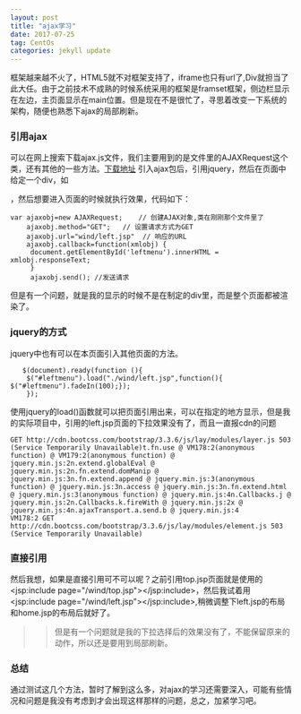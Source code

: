 ```yaml
---
layout: post
title: "ajax学习"
date: 2017-07-25
tag: CentOs
categories: jekyll update
---
```

框架越来越不火了，HTML5就不对框架支持了，iframe也只有url了,Div就担当了此大任。由于之前技术不成熟的时候系统采用的框架是framset框架，侧边栏显示在左边，主页面显示在main位置。但是现在不是很忙了，寻思着改变一下系统的架构，随便也熟悉下ajax的局部刷新。

### 引用ajax
可以在网上搜索下载ajax.js文件，我们主要用到的是文件里的AJAXRequest这个类，还有其他的一些方法。[下载地址](http://www.bvbcode.com/cn/l1bfpmtr-177353)
  引入ajax包后，引用jquery，然后在页面中给定一个div，如<div id="leftmenu"></div>，然后想要进入页面的时候就执行效果，代码如下：
  
```
var ajaxobj=new AJAXRequest;    // 创建AJAX对象,类在刚刚那个文件里了
    ajaxobj.method="GET";   // 设置请求方式为GET
    ajaxobj.url="wind/left.jsp"  // 响应的URL
    ajaxobj.callback=function(xmlobj) {
     document.getElementById('leftmenu').innerHTML = xmlobj.responseText;
     }
     ajaxobj.send(); //发送请求
```
但是有一个问题，就是我的显示的时候不是在制定的div里，而是整个页面都被渲染了。
### jquery的方式
jquery中也有可以在本页面引入其他页面的方法。

```
   $(document).ready(function (){
	$("#leftmenu").load("./wind/left.jsp",function(){ $("#leftmenu").fadeIn(100);});  
	});              
```
使用jquery的load()函数就可以把页面引用出来，可以在指定的地方显示，但是我的实际项目中，引用的left.jsp页面的下拉效果没有了，而且一直报cdn的问题

```
GET http://cdn.bootcss.com/bootstrap/3.3.6/js/lay/modules/layer.js 503 (Service Temporarily Unavailable)t.fn.use @ VM178:2(anonymous function) @ VM179:2(anonymous function) @ jquery.min.js:2n.extend.globalEval @ jquery.min.js:2n.fn.extend.domManip @ jquery.min.js:3n.fn.extend.append @ jquery.min.js:3(anonymous function) @ jquery.min.js:3n.access @ jquery.min.js:3n.fn.extend.html @ jquery.min.js:3(anonymous function) @ jquery.min.js:4n.Callbacks.j @ jquery.min.js:2n.Callbacks.k.fireWith @ jquery.min.js:2x @ jquery.min.js:4n.ajaxTransport.a.send.b @ jquery.min.js:4
VM178:2 GET http://cdn.bootcss.com/bootstrap/3.3.6/js/lay/modules/element.js 503 (Service Temporarily Unavailable)
```
### 直接引用
然后我想，如果是直接引用可不可以呢？之前引用top.jsp页面就是使用的<jsp:include page="/wind/top.jsp"></jsp:include>，然后我试着用<jsp:include page="/wind/left.jsp"></jsp:include>,稍微调整下left.jsp的布局和home.jsp的布局后就好了。
>> 但是有一个问题就是我的下拉选择后的效果没有了，不能保留原来的动作，所以还是要用到局部刷新。

### 总结
通过测试这几个方法，暂时了解到这么多，对ajax的学习还需要深入，可能有些情况和问题是我没有考虑到才会出现这样那样的问题，总之，加紧学习吧。




